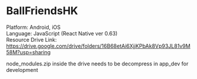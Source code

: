# BallFriendsHK

Platform: Android, iOS  
Language: JavaScript (React Native ver 0.63)  
Resource Drive Link: https://drive.google.com/drive/folders/16B68etAi6XjjKPbAk8Vp93JL81v9M58M?usp=sharing 
  
node_modules.zip inside the drive needs to be decompress in app_dev for development
